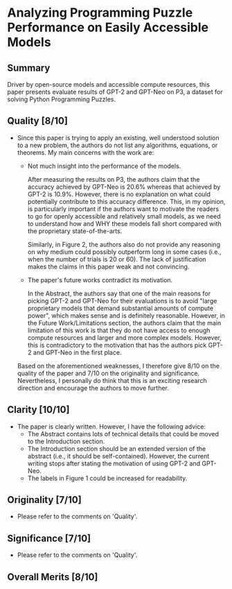 # Analyzing Programming Puzzle Performance on Easily Accessible Models

## Summary

Driver by open-source models and accessible compute resources, this paper presents evaluate results of GPT-2 and GPT-Neo on P3, a dataset for solving Python Programming Puzzles.

## Quality [8/10]
  - Since this paper is trying to apply an existing, well understood solution to a new problem, the authors do not list any algorithms, equations, or theorems. My main concerns with the work are:
  
    - Not much insight into the performance of the models.

      After measuring the results on P3, the authors claim that the accuracy achieved by GPT-Neo is 20.6% whereas that achieved by GPT-2 is 10.9%. However, there is no explanation on what could potentially contribute to this accuracy difference. This, in my opinion, is particularly important if the authors want to motivate the readers to go for openly accessible and relatively small models, as we need to understand how and WHY these models fall short compared with the proprietary state-of-the-arts. 
      
      Similarly, in Figure 2, the authors also do not provide any reasoning on why medium could possibly outperform long in some cases (i.e., when the number of trials is 20 or 60). The lack of justification makes the claims in this paper weak and not convincing.

    - The paper's future works contradict its motivation.

      In the Abstract, the authors say that one of the main reasons for picking GPT-2 and GPT-Neo for their evaluations is to avoid "large proprietary models that demand substantial amounts of compute power", which makes sense and is definitely reasonable. However, in the Future Work/Limitations section, the authors claim that the main limitation of this work is that they do not have access to enough compute resources and larger and more complex models. However, this is contradictory to the motivation that has the authors pick GPT-2 and GPT-Neo in the first place.
  
    Based on the aforementioned weaknesses, I therefore give 8/10 on the quality of the paper and 7/10 on the originality and significance. Nevertheless, I personally do think that this is an exciting research direction and encourage the authors to move further.

## Clarity [10/10]
  - The paper is clearly written. However, I have the following advice:
    - The Abstract contains lots of technical details that could be moved to the Introduction section.
    - The Introduction section should be an extended version of the abstract (i.e., it should be self-contained). However, the current writing stops after stating the motivation of using GPT-2 and GPT-Neo.
    - The labels in Figure 1 could be increased for readability.

## Originality [7/10]
  - Please refer to the comments on 'Quality'.

## Significance [7/10]
  - Please refer to the comments on 'Quality'.

## Overall Merits [8/10]
